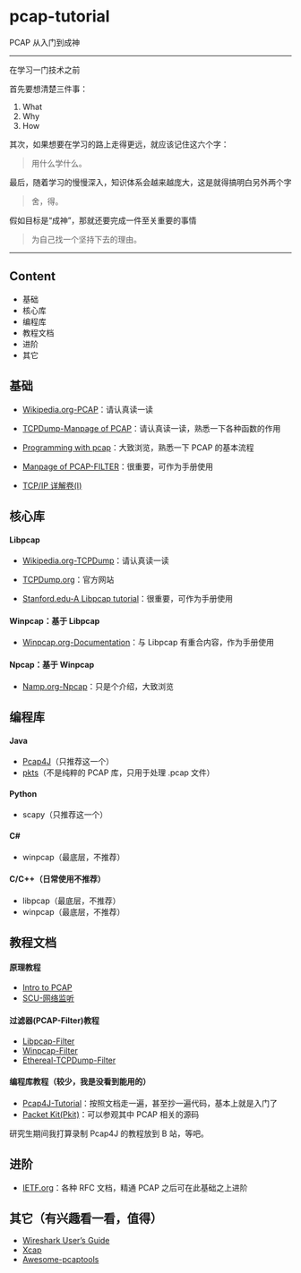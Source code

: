 # pcap-tutorial

PCAP 从入门到成神

---

在学习一门技术之前

首先要想清楚三件事：

1. What
2. Why
3. How

其次，如果想要在学习的路上走得更远，就应该记住这六个字：

> 用什么学什么。

最后，随着学习的慢慢深入，知识体系会越来越庞大，这是就得搞明白另外两个字

> 舍，得。

假如目标是“成神”，那就还要完成一件至关重要的事情

> 为自己找一个坚持下去的理由。

---

## Content

- 基础
- 核心库
- 编程库
- 教程文档
- 进阶
- 其它

## 基础

- [Wikipedia.org-PCAP](https://en.wikipedia.org/wiki/Pcap)：请认真读一读

- [TCPDump-Manpage of PCAP](https://www.tcpdump.org/manpages/pcap.3pcap.html)：请认真读一读，熟悉一下各种函数的作用

- [Programming with pcap](https://www.tcpdump.org/pcap.html)：大致浏览，熟悉一下 PCAP 的基本流程

- [Manpage of PCAP-FILTER](https://www.tcpdump.org/manpages/pcap-filter.7.html)：很重要，可作为手册使用
- [TCP/IP 详解卷(Ⅰ)](https://www.kancloud.cn/lifei6671/tcp-ip/139758)

## 核心库

#### Libpcap

- [Wikipedia.org-TCPDump](https://zh.wikipedia.org/wiki/Tcpdump)：请认真读一读

- [TCPDump.org](https://www.tcpdump.org/)：官方网站

- [Stanford.edu-A Libpcap tutorial](http://yuba.stanford.edu/~casado/pcap/section1.html)：很重要，可作为手册使用

#### Winpcap：基于 Libpcap

- [Winpcap.org-Documentation](https://www.winpcap.org/docs/docs_412/html/main.html)：与 Libpcap 有重合内容，作为手册使用

#### Npcap：基于 Winpcap

- [Namp.org-Npcap](https://nmap.org/npcap/)：只是个介绍，大致浏览

## 编程库

#### Java

- [Pcap4J](https://www.pcap4j.org/)（只推荐这一个）
- [pkts]([https://github.com/aboutsip/pkts)（不是纯粹的 PCAP 库，只用于处理 .pcap 文件）

#### Python

- scapy（只推荐这一个）

#### C#

- winpcap（最底层，不推荐）

#### C/C++（日常使用不推荐）

- libpcap（最底层，不推荐）
- winpcap（最底层，不推荐）

## 教程文档

#### 原理教程

- [Intro to PCAP](./doc/intro-to-pcap-public-release.pdf)
- [SCU-网络监听](./doc/scu-ppt.pdf)

#### 过滤器(PCAP-Filter)教程

- [Libpcap-Filter](https://www.tcpdump.org/manpages/pcap-filter.7.html)
- [Winpcap-Filter](https://www.winpcap.org/docs/docs_412/html/group__wpcap__tut5.html)
- [Ethereal-TCPDump-Filter](./doc/ethereal-tcpdump.pdf)

#### 编程库教程（较少，我是没看到能用的）

- [Pcap4J-Tutorial](https://github.com/1uvu/pcap4j-tutorial)：按照文档走一遍，甚至抄一遍代码，基本上就是入门了
- [Packet Kit(Pkit)](https://github.com/1uvu/pkit)：可以参观其中 PCAP 相关的源码

研究生期间我打算录制 Pcap4J 的教程放到 B 站，等吧。

## 进阶

- [IETF.org](https://datatracker.ietf.org/)：各种 RFC 文档，精通 PCAP 之后可在此基础之上进阶

## 其它（有兴趣看一看，值得）

- [Wireshark User’s Guide](https://www.wireshark.org/docs/wsug_html_chunked/)
- [Xcap](http://xcap.weebly.com/)
- [Awesome-pcaptools](https://github.com/caesar0301/awesome-pcaptools)